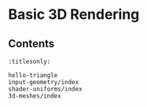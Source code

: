 Basic 3D Rendering
==================

Contents
--------

```{toctree}
:titlesonly:

hello-triangle
input-geometry/index
shader-uniforms/index
3d-meshes/index
```
